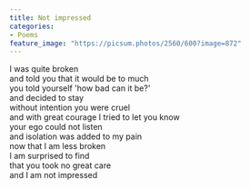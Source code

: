 ```yaml
---
title: Not impressed
categories:
- Poems
feature_image: "https://picsum.photos/2560/600?image=872"
---
```


I was quite broken  
and told you that it would be to much  
you told yourself 'how bad can it be?'  
and decided to stay  
without intention you were cruel  
and with great courage I tried to let you know  
your ego could not listen  
and isolation was added to my pain  
now that I am less broken  
I am surprised to find  
that you took no great care  
and I am not impressed  
